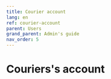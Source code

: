 ```yaml
---
title: Courier account
lang: en
ref: courier-account
parent: Users
grand_parent: Admin's guide
nav_order: 5
---
```


# Couriers's account
